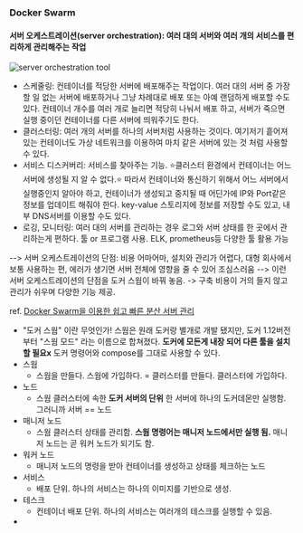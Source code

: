 ### Docker Swarm 
#### 서버 오케스트레이션(server orchestration): 여러 대의 서버와 여러 개의 서비스를 편리하게 관리해주는 작업
![server orchestration tool](https://user-images.githubusercontent.com/30011635/87406241-6af31480-c5fb-11ea-9281-ae9351607890.png)
- 스케줄링: 컨테이너를 적당한 서버에 배포해주는 작업이다. 여러 대의 서버 중 가장 할 일 없는 서버에 배포하거나 그냥 차례대로 배포 또는 아예 랜덤하게 배포할 수도 있다. 컨테이너 개수를 여러 개로 늘리면 적당히 나눠서 배포 하고, 서버가 죽으면 실행 중이던 컨테이너를 다른 서버에 띄워주기도 한다.
- 클러스터링: 여러 개의 서버를 하나의 서버처럼 사용하는 것이다. 여기저기 흩어져 있는 컨테이너도 가상 네트워크를 이용하여 마치 같은 서버에 있는 것 처럼 사용할 수 있다.
- 서비스 디스커버리: 서비스를 찾아주는 기능. ⭐️클러스터 환경에서 컨테이너는 어느 서버에 생성될 지 알 수 없다.⭐️ 따라서 컨테이너와 통신하기 위해서 어느 서버에서 실행중인지 알아야 하고, 컨테이너가 생성되고 중지될 때 어딘가에 IP와 Port같은 정보를 업데이트 해줘야 한다. key-value 스토리지에 정보를 저장할 수도 있고, 내부 DNS서버를 이용할 수도 있다.
- 로깅, 모니터링: 여러 대의 서버를 관리하는 경우 로그와 서버 상태를 한 곳에서 관리하는게 편하다. 툴 or 프로그램 사용. ELK, prometheus등 다양한 툴 활용 가능 <br>

--> 서버 오케스트레이션의 단점: 비용 어마어마, 설치와 관리가 어렵다, 대형 회사에서 보통 사용하는 편, 에러가 생기면 서버 전체에 영향을 줄 수 있어 조심스러움
--> 이런 서버 오케스트레이션의 단점을 도커 스웜이 바꿔 놓음. -> 구축 비용이 거의 들지 않고 관리가 쉬우며 다양한 기능 제공.

ref. [Docker Swarm을 이용한 쉽고 빠른 분산 서버 관리](https://subicura.com/2017/02/25/container-orchestration-with-docker-swarm.html)

- "도커 스웜" 이란 무엇인가!
스웜은 원래 도커랑 별개로 개발 됐지만, 도커 1.12버전부터 "스웜 모드" 라는 이름으로 합쳐졌다. <b>도커에 모든게 내장 되어 다른 툴을 설치할 필요x</b> 도커 명령어와 compose를 그대로 사용할 수 있다. 
- 스웜
  - 스웜을 만들다. 스웜에 가입하다. = 클러스터를 만들다. 클러스터에 가입하다.
- 노드
  - 스웜 클러스터에 속한 <b>도커 서버의 단위</b> 한 서버에 하나의 도커데몬만 실행함. 그러니까 서버 == 노드
- 매니저 노드
  - 스웜 클러스터 상태를 관리함. <b>스웜 명령어는 매니저 노드에서만 실행 됨.</b> 매니저 노드는 곧 워커 노드가 되기도 함.
- 워커 노드
  - 매니저 노드의 명령을 받아 컨테이너를 생성하고 상태를 체크하는 노드
- 서비스
  - 배포 단위. 하나의 서비스는 하나의 이미지를 기반으로 생성. 
- 테스크
  - 컨테이너 배포 단위. 하나의 서비스는 여러개의 테스크를 실행할 수 있음. 
- 
